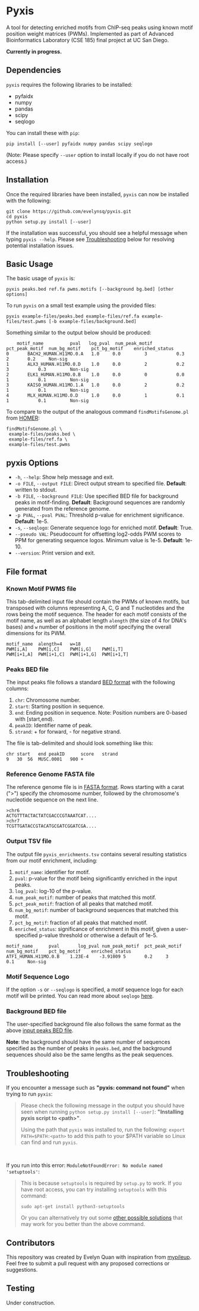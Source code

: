 # Pyxis
A tool for detecting enriched motifs from ChIP-seq peaks using known motif position weight matrices (PWMs). Implemented as part of Advanced Bioinformatics Laboratory (CSE 185) final project at UC San Diego. 

**Currently in progress.**

## Dependencies
`pyxis` requires the following libraries to be installed:

- pyfaidx
- numpy
- pandas
- scipy
- seqlogo

You can install these with `pip`:
```
pip install [--user] pyfaidx numpy pandas scipy seqlogo
```
(Note: Please specify `--user` option to install locally if you do not have root access.)

## Installation
Once the required libraries have been installed, `pyxis` can now be installed with the following:
```
git clone https://github.com/evelynsq/pyxis.git
cd pyxis
python setup.py install [--user]
```
If the installation was successful, you should see a helpful message when typing `pyxis --help`. Please see [Troubleshooting](#troubleshooting) below for resolving potential installation issues.

## Basic Usage
The basic usage of `pyxis` is:
```
pyxis peaks.bed ref.fa pwms.motifs [--background bg.bed] [other options]
```

To run `pyxis` on a small test example using the provided files:
```
pyxis example-files/peaks.bed example-files/ref.fa example-files/test.pwms [-b example-files/background.bed]
```
Something similar to the output below should be produced:
```
	motif_name      	pval   log_pval  num_peak_motif  pct_peak_motif  num_bg_motif    pct_bg_motif    enriched_status
0       BACH2_HUMAN.H11MO.0.A   1.0     0.0     	3       	0.3     	2		0.2		Non-sig
1       ALX3_HUMAN.H11MO.0.D    1.0     0.0     	2       	0.2     	3       	0.3     	Non-sig
2       ELK1_HUMAN.H11MO.0.B    1.0     0.0     	0       	0.0     	1      		0.1     	Non-sig
3       KAISO_HUMAN.H11MO.1.A   1.0     0.0     	2       	0.2     	1       	0.1    		Non-sig
4       MLX_HUMAN.H11MO.0.D     1.0     0.0     	1       	0.1     	1       	0.1   		Non-sig
```
To compare to the output of the analogous command `findMotifsGenome.pl` from [HOMER](http://homer.ucsd.edu/homer/):
```
findMotifsGenome.pl \
 example-files/peaks.bed \
 example-files/ref.fa \
 example-files/test.pwms
```

## pyxis Options
- `-h`, `--help`: Show help message and exit.
- `-o FILE`, `--output FILE`: Direct output stream to specified file. **Default**: written to stdout.
- `-b FILE`, `--background FILE`: Use specified BED file for background peaks in motif-finding. **Default**: Background sequences are randomly generated from the reference genome.
- `-p PVAL`, `--pval PVAL`: Threshold p-value for enrichment significance. **Default**: 1e-5.
- `-s`, `--seqlogo`: Generate sequence logo for enriched motif. **Default**: True.
- `--pseudo VAL`: Pseudocount for offsetting log2-odds PWM scores to PPM for generating sequence logos. Minimum value is 1e-5. **Default**: 1e-10.
- `--version`: Print version and exit.

## File format

### Known Motif PWMS file
This tab-delimited input file should contain the PWMs of known motifs, but transposed with columns representing A, C, G and T nucleotides and the rows being the motif sequence. The header for each motif consists of the motif name, as well as an alphabet length `alength` (the size of 4 for DNA's bases) and `w` number of positions in the motif specifying the overall dimensions for its PWM.

```
motif_name	alength=4	w=18
PWM[i,A]	PWM[i,C]	PWM[i,G]	PWM[i,T]
PWM[i+1,A]	PWM[i+1,C]	PWM[i+1,G]	PWM[i+1,T]
```

### Peaks BED file
The input peaks file follows a standard [BED format](https://genome.ucsc.edu/FAQ/FAQformat.html) with the following columns:
1. `chr`: Chromosome number.
2. `start`: Starting position in sequence.
3. `end`: Ending position in sequence. Note: Position numbers are 0-based with [start,end).
4. `peakID`: Identifier name of peak.
5. `strand`: + for forward, - for negative strand.

The file is tab-delimited and should look something like this:
```
chr	start	end	peakID		score	strand
9	30	56	MUSC.0001	900	+
```

### Reference Genome FASTA file
The reference genome file is in [FASTA format](https://www.ncbi.nlm.nih.gov/genbank/fastaformat/). Rows starting with a carat (">") 
specify the chromosome number, followed by the chromosome's nucleotide sequence on the next line.

```
>chr6
ACTGTTTACTACTATCGACCCGTAAATCAT....
>chr7
TCGTTGATACCGTACATGCGATCGGATCGA....
```

### Output TSV file
The output file `pyxis_enrichments.tsv` contains several resulting statistics from our motif enrichment, including:
1. `motif_name`: identifier for motif.
2. `pval`: p-value for the motif being significantly enriched in the input peaks.
3. `log_pval`: log-10 of the p-value.
4. `num_peak_motif`: number of peaks that matched this motif.
5. `pct_peak_motif`: fraction of all peaks that matched motif.
6. `num_bg_motif`: number of background sequences that matched this motif.
7. `pct_bg_motif`: fraction of all peaks that matched motif.
8. `enriched_status`: significance of enrichment in this motif, given a user-specified p-value threshold or otherwise a default of 1e-5. 
```
motif_name		pval	   log_pval	num_peak_motif	pct_peak_motif	num_bg_motif	pct_bg_motif	enriched_status
ATF1_HUMAN.H11MO.0.B	1.23E-4	   -3.91009	5		0.2		3		0.1		Non-sig             
```

### Motif Sequence Logo
If the option `-s` or `--seqlogo` is specified, a motif sequence logo for each motif will be printed. You can read more about `seqlogo` [here](https://pypi.org/project/seqlogo/).

### Background BED file
The user-specified background file also follows the same format as the above [input peaks BED file](#peaks-bed-file).

**Note**: the background should have the same number of sequences specified as the number of peaks in `peaks.bed`, and the background sequences should also be the same lengths as the peak sequences.

## Troubleshooting
If you encounter a message such as **"pyxis: command not found"** when trying to run `pyxis`:
> Please check the following message in the output you should have seen when running `python setup.py install [--user]`: **"Installing pyxis script to \<path>"**.
> 
> Using the path that `pyxis` was installed to, run the following: `export PATH=$PATH:<path>` to add this path to your $PATH variable so Linux can find and run `pyxis`.

<br>

If you run into this error: `ModuleNotFoundError: No module named 'setuptools'`:
> This is because `setuptools` is required by `setup.py` to work. If you have root access, you can try installing `setuptools` with this command:
> ```lang-js
> sudo apt-get install python3-setuptools
> ```
> Or you can alternatively try out some [other possible solutions](https://stackoverflow.com/questions/14426491/python-3-importerror-no-module-named-setuptools) that may work for you better than the above command.

## Contributors
This repository was created by Evelyn Quan with inspiration from [mypileup](https://github.com/gymreklab/cse185-demo-project).
Feel free to submit a pull request with any proposed corrections or suggestions.

## Testing
Under construction.
